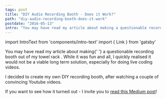 ```yaml
---
tags: post
title: "DIY Audio Recording Booth - Does it Work?"
path: "diy-audio-recording-booth-does-it-work"
postdate: "2016-05-13"
intro: "You may have read my article about making a questionable recording booth out of my towel rack. While it was fun and all, I quickly realised it would not be a viable long term solution, especially for doing live coding videos."
---
```


import IntroText from 'components/intro-text'
import { Link } from 'gatsby'

<IntroText>
  You may have read my article about making{' '}
  <Link to="/posts/my-very-first-screencast-taking-the-leap">
    a questionable recording booth out of my towel rack
  </Link>
  . While it was fun and all, I quickly realised it would not be a viable long term
  solution, especially for doing live coding videos.
</IntroText>

I decided to create my own DIY recording booth, after watching a couple of convincing Youtube videos.

If you want to see how it turned out - I invite you to [read this Medium post](https://medium.com/@simonswiss/low-budget-dyi-audio-recording-booth-does-it-work-e861a6d99a4d)!
